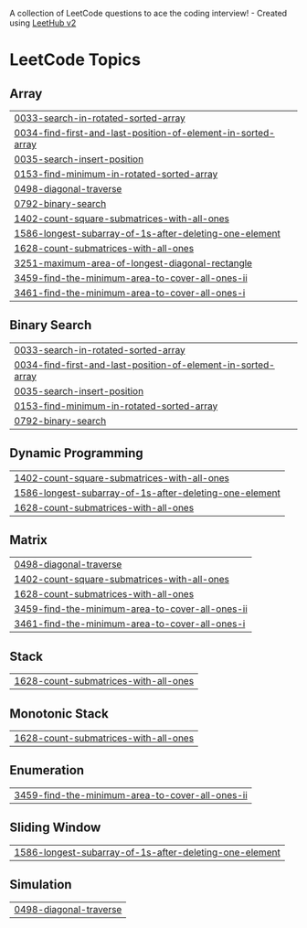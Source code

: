 A collection of LeetCode questions to ace the coding interview! - Created using [LeetHub v2](https://github.com/arunbhardwaj/LeetHub-2.0)
<!---LeetCode Topics Start-->
# LeetCode Topics
## Array
|  |
| ------- |
| [0033-search-in-rotated-sorted-array](https://github.com/HarshalMakode/my-leetcode-codes/tree/master/0033-search-in-rotated-sorted-array) |
| [0034-find-first-and-last-position-of-element-in-sorted-array](https://github.com/HarshalMakode/my-leetcode-codes/tree/master/0034-find-first-and-last-position-of-element-in-sorted-array) |
| [0035-search-insert-position](https://github.com/HarshalMakode/my-leetcode-codes/tree/master/0035-search-insert-position) |
| [0153-find-minimum-in-rotated-sorted-array](https://github.com/HarshalMakode/my-leetcode-codes/tree/master/0153-find-minimum-in-rotated-sorted-array) |
| [0498-diagonal-traverse](https://github.com/HarshalMakode/my-leetcode-codes/tree/master/0498-diagonal-traverse) |
| [0792-binary-search](https://github.com/HarshalMakode/my-leetcode-codes/tree/master/0792-binary-search) |
| [1402-count-square-submatrices-with-all-ones](https://github.com/HarshalMakode/my-leetcode-codes/tree/master/1402-count-square-submatrices-with-all-ones) |
| [1586-longest-subarray-of-1s-after-deleting-one-element](https://github.com/HarshalMakode/my-leetcode-codes/tree/master/1586-longest-subarray-of-1s-after-deleting-one-element) |
| [1628-count-submatrices-with-all-ones](https://github.com/HarshalMakode/my-leetcode-codes/tree/master/1628-count-submatrices-with-all-ones) |
| [3251-maximum-area-of-longest-diagonal-rectangle](https://github.com/HarshalMakode/my-leetcode-codes/tree/master/3251-maximum-area-of-longest-diagonal-rectangle) |
| [3459-find-the-minimum-area-to-cover-all-ones-ii](https://github.com/HarshalMakode/my-leetcode-codes/tree/master/3459-find-the-minimum-area-to-cover-all-ones-ii) |
| [3461-find-the-minimum-area-to-cover-all-ones-i](https://github.com/HarshalMakode/my-leetcode-codes/tree/master/3461-find-the-minimum-area-to-cover-all-ones-i) |
## Binary Search
|  |
| ------- |
| [0033-search-in-rotated-sorted-array](https://github.com/HarshalMakode/my-leetcode-codes/tree/master/0033-search-in-rotated-sorted-array) |
| [0034-find-first-and-last-position-of-element-in-sorted-array](https://github.com/HarshalMakode/my-leetcode-codes/tree/master/0034-find-first-and-last-position-of-element-in-sorted-array) |
| [0035-search-insert-position](https://github.com/HarshalMakode/my-leetcode-codes/tree/master/0035-search-insert-position) |
| [0153-find-minimum-in-rotated-sorted-array](https://github.com/HarshalMakode/my-leetcode-codes/tree/master/0153-find-minimum-in-rotated-sorted-array) |
| [0792-binary-search](https://github.com/HarshalMakode/my-leetcode-codes/tree/master/0792-binary-search) |
## Dynamic Programming
|  |
| ------- |
| [1402-count-square-submatrices-with-all-ones](https://github.com/HarshalMakode/my-leetcode-codes/tree/master/1402-count-square-submatrices-with-all-ones) |
| [1586-longest-subarray-of-1s-after-deleting-one-element](https://github.com/HarshalMakode/my-leetcode-codes/tree/master/1586-longest-subarray-of-1s-after-deleting-one-element) |
| [1628-count-submatrices-with-all-ones](https://github.com/HarshalMakode/my-leetcode-codes/tree/master/1628-count-submatrices-with-all-ones) |
## Matrix
|  |
| ------- |
| [0498-diagonal-traverse](https://github.com/HarshalMakode/my-leetcode-codes/tree/master/0498-diagonal-traverse) |
| [1402-count-square-submatrices-with-all-ones](https://github.com/HarshalMakode/my-leetcode-codes/tree/master/1402-count-square-submatrices-with-all-ones) |
| [1628-count-submatrices-with-all-ones](https://github.com/HarshalMakode/my-leetcode-codes/tree/master/1628-count-submatrices-with-all-ones) |
| [3459-find-the-minimum-area-to-cover-all-ones-ii](https://github.com/HarshalMakode/my-leetcode-codes/tree/master/3459-find-the-minimum-area-to-cover-all-ones-ii) |
| [3461-find-the-minimum-area-to-cover-all-ones-i](https://github.com/HarshalMakode/my-leetcode-codes/tree/master/3461-find-the-minimum-area-to-cover-all-ones-i) |
## Stack
|  |
| ------- |
| [1628-count-submatrices-with-all-ones](https://github.com/HarshalMakode/my-leetcode-codes/tree/master/1628-count-submatrices-with-all-ones) |
## Monotonic Stack
|  |
| ------- |
| [1628-count-submatrices-with-all-ones](https://github.com/HarshalMakode/my-leetcode-codes/tree/master/1628-count-submatrices-with-all-ones) |
## Enumeration
|  |
| ------- |
| [3459-find-the-minimum-area-to-cover-all-ones-ii](https://github.com/HarshalMakode/my-leetcode-codes/tree/master/3459-find-the-minimum-area-to-cover-all-ones-ii) |
## Sliding Window
|  |
| ------- |
| [1586-longest-subarray-of-1s-after-deleting-one-element](https://github.com/HarshalMakode/my-leetcode-codes/tree/master/1586-longest-subarray-of-1s-after-deleting-one-element) |
## Simulation
|  |
| ------- |
| [0498-diagonal-traverse](https://github.com/HarshalMakode/my-leetcode-codes/tree/master/0498-diagonal-traverse) |
<!---LeetCode Topics End-->